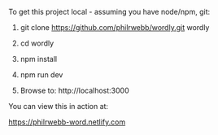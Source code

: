 To get this project local - assuming you have node/npm, git:

1. git clone https://github.com/philrwebb/wordly.git wordly

2. cd wordly

3. npm install

4. npm run dev

5. Browse to: http://localhost:3000

You can view this in action at:

  https://philrwebb-word.netlify.com

